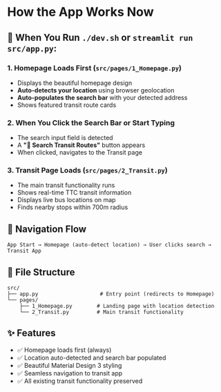 # How the App Works Now

## 🚀 When You Run `./dev.sh` or `streamlit run src/app.py`:

### 1. **Homepage Loads First** (`src/pages/1_Homepage.py`)
   - Displays the beautiful homepage design
   - **Auto-detects your location** using browser geolocation
   - **Auto-populates the search bar** with your detected address
   - Shows featured transit route cards

### 2. **When You Click the Search Bar or Start Typing**
   - The search input field is detected
   - A **"🚀 Search Transit Routes"** button appears
   - When clicked, navigates to the Transit page

### 3. **Transit Page Loads** (`src/pages/2_Transit.py`)
   - The main transit functionality runs
   - Shows real-time TTC transit information
   - Displays live bus locations on map
   - Finds nearby stops within 700m radius

## 🔄 Navigation Flow

```
App Start → Homepage (auto-detect location) → User clicks search → Transit App
```

## 📁 File Structure

```
src/
├── app.py                    # Entry point (redirects to Homepage)
└── pages/
    ├── 1_Homepage.py        # Landing page with location detection
    └── 2_Transit.py         # Main transit functionality
```

## ✨ Features

- ✅ Homepage loads first (always)
- ✅ Location auto-detected and search bar populated
- ✅ Beautiful Material Design 3 styling
- ✅ Seamless navigation to transit app
- ✅ All existing transit functionality preserved


